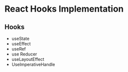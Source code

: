 # React Hooks Implementation
## Hooks
- useState
- useEffect
- useRef
- use Reducer
- useLayoutEffect
- UseImperativeHandle
